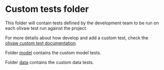 # Custom tests folder

This folder will contain tests defined by the development team to be run on each olivaw test run against the project.

For more details about how develop and add a custom test, check the [olivaw custom test documentation](https://github.com/Wimmics/olivaw/blob/main/docs/custom-tests.md).

Folder [model](./model/) contains the custom model tests.

Folder [data](./data/) contains the custom data tests.